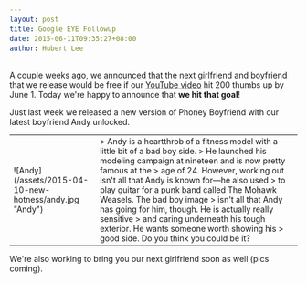 ```yaml
---
layout: post
title: Google EYE Followup
date: 2015-06-11T09:35:27+08:00
author: Hubert Lee
---
```


A couple weeks ago, we
[announced](/2015/05/17/help-phoney-girlfriend-get-into-the-google-eye-program.html)
that the next girlfriend and boyfriend that we release would be free if our
[YouTube video](https://youtu.be/CvYu94bKlmA) hit 200 thumbs up by June 1. Today
we're happy to announce that **we hit that goal**!

<!--more-->

Just last week we released a new version of Phoney Boyfriend with our latest
boyfriend Andy unlocked.

<table style="table-layout: fixed; width: 100%; border-spacing: 1em;">
<tr>
<td markdown="1" style="width:30%">
![Andy](/assets/2015-04-10-new-hotness/andy.jpg "Andy")
</td>
<td markdown="1" style="width:70%">
> Andy is a heartthrob of a fitness model with a little bit of a bad boy side.
> He launched his modeling campaign at nineteen and is now pretty famous at the
> age of 24. However, working out isn't all that Andy is known for—he also used
> to play guitar for a punk band called The Mohawk Weasels. The bad boy image
> isn't all that Andy has going for him, though. He is actually really sensitive
> and caring underneath his tough exterior. He wants someone worth showing his
> good side. Do you think you could be it?
</td>
</tr>
</table>

We're also working to bring you our next girlfriend soon as well (pics coming).
